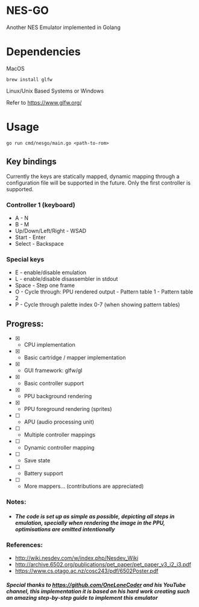 # NES-GO

Another NES Emulator implemented in Golang

# Dependencies

MacOS
```
brew install glfw
```

Linux/Unix Based Systems or Windows

Refer to https://www.glfw.org/


# Usage

```
go run cmd/nesgo/main.go <path-to-rom>
```

## Key bindings

Currently the keys are statically mapped, dynamic mapping through a configuration file will be supported in the future. Only the first controller is supported.

### Controller 1 (keyboard)

- A - N
- B - M
- Up/Down/Left/Right - WSAD
- Start - Enter
- Select - Backspace

### Special keys

- E - enable/disable emulation
- L - enable/disable disassembler in stdout
- Space - Step one frame
- O - Cycle through: PPU rendered output - Pattern table 1 - Pattern table 2
- P - Cycle through palette index 0-7 (when showing pattern tables)

## Progress:

- [X] - CPU implementation
- [X] - Basic cartridge / mapper implementation 
- [X] - GUI framework: glfw/gl
- [X] - Basic controller support
- [X] - PPU background rendering
- [X] - PPU foreground rendering (sprites)
- [ ] - APU (audio processing unit)
- [ ] - Multiple controller mappings
- [ ] - Dynamic controller mapping
- [ ] - Save state
- [ ] - Battery support
- [ ] - More mappers... (contributions are appreciated) 

### Notes:

- ##### The code is set up as simple as possible, depicting all steps in emulation, specially when rendering the image in the PPU, optimisations are omitted intentionally

### References:

- http://wiki.nesdev.com/w/index.php/Nesdev_Wiki
- http://archive.6502.org/publications/pet_paper/pet_paper_v3_i2_i3.pdf
- https://www.cs.otago.ac.nz/cosc243/pdf/6502Poster.pdf

##### Special thanks to https://github.com/OneLoneCoder and his YouTube channel, this implementation it is based on his hard work creating such an amazing step-by-step guide to implement this emulator

